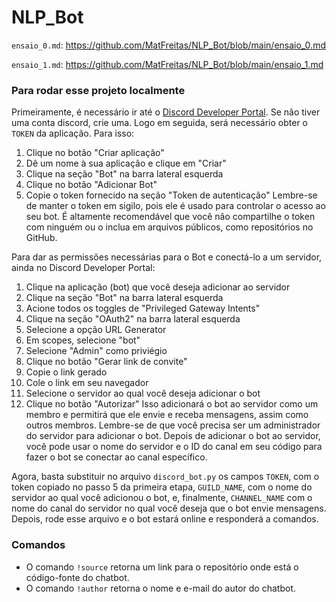 # NLP_Bot

`ensaio_0.md`: https://github.com/MatFreitas/NLP_Bot/blob/main/ensaio_0.md

`ensaio_1.md`: https://github.com/MatFreitas/NLP_Bot/blob/main/ensaio_1.md

### Para rodar esse projeto localmente

Primeiramente, é necessário ir até o [Discord Developer Portal](https://discord.com/developers/applications). Se não tiver uma conta discord, crie uma. Logo 
em seguida, será necessário obter o `TOKEN` da aplicação. Para isso:

1. Clique no botão "Criar aplicação"
2. Dê um nome à sua aplicação e clique em "Criar"
3. Clique na seção "Bot" na barra lateral esquerda
4. Clique no botão "Adicionar Bot"
5. Copie o token fornecido na seção "Token de autenticação" Lembre-se de manter o token em sigilo, pois ele é usado para controlar o acesso ao seu bot. 
É altamente recomendável que você não compartilhe o token com ninguém ou o inclua em arquivos públicos, como repositórios no GitHub.

Para dar as permissões necessárias para o Bot e conectá-lo a um servidor, ainda no Discord Developer Portal:

1. Clique na aplicação (bot) que você deseja adicionar ao servidor
2. Clique na seção "Bot" na barra lateral esquerda
3. Acione todos os toggles de "Privileged Gateway Intents"
3. Clique na seção "OAuth2" na barra lateral esquerda
4. Selecione a opção URL Generator
5. Em scopes, selecione "bot"
6. Selecione "Admin" como priviégio
7. Clique no botão "Gerar link de convite"
8. Copie o link gerado
9. Cole o link em seu navegador
10. Selecione o servidor ao qual você deseja adicionar o bot
11. Clique no botão "Autorizar" Isso adicionará o bot ao servidor como um membro e permitirá que ele envie e receba mensagens, 
assim como outros membros. Lembre-se de que você precisa ser um administrador do servidor para adicionar o bot. Depois de adicionar
o bot ao servidor, você pode usar o nome do servidor e o ID do canal em seu código para fazer o bot se conectar ao canal específico.

Agora, basta substituir no arquivo `discord_bot.py` os campos `TOKEN`, com o token copiado no passo 5 da primeira etapa, `GUILD_NAME`, com o nome do
servidor ao qual você adicionou o bot, e, finalmente, `CHANNEL_NAME` com o nome do canal do servidor no qual você deseja que o bot envie mensagens.
Depois, rode esse arquivo e o bot estará online e responderá a comandos.

### Comandos

- O comando `!source` retorna um link para o repositório onde está o código-fonte do chatbot.
- O comando `!author` retorna o nome e e-mail do autor do chatbot.
